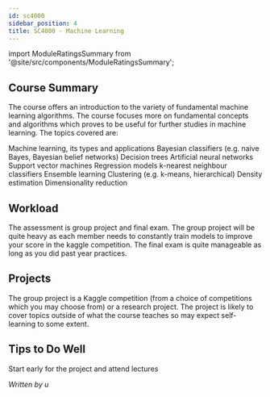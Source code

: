 ```yaml
---
id: sc4000
sidebar_position: 4
title: SC4000 - Machine Learning
---
```






import ModuleRatingsSummary from '@site/src/components/ModuleRatingsSummary';

<ModuleRatingsSummary 
  lectureClarity={5}
  contentRelevance={4}
  contentDifficulty={4}
  overallWorkload={3}
  teamDependency={4}
/>

## Course Summary

The course offers an introduction to the variety of fundamental machine learning algorithms. The course focuses more on fundamental concepts and algorithms which proves to be useful for further studies in machine learning. The topics covered are:

Machine learning, its types and applications
Bayesian classifiers (e.g. naive Bayes, Bayesian belief networks)
Decision trees
Artificial neural networks
Support vector machines
Regression models
k-nearest neighbour classifiers
Ensemble learning
Clustering (e.g. k-means, hierarchical)
Density estimation
Dimensionality reduction

## Workload

The assessment is group project and final exam. The group project will be quite heavy as each member needs to constantly train models to improve your score in the kaggle competition. The final exam is quite manageable as long as you did past year practices.

## Projects

The group project is a Kaggle competition (from a choice of competitions which you may choose from) or a research project. The project is likely to cover topics outside of what the course teaches so may expect self-learning to some extent.

## Tips to Do Well

Start early for the project and attend lectures

*Written by u*
